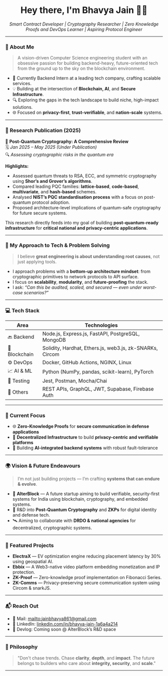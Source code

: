 <h1 align="center">Hey there, I'm Bhavya Jain 👨‍💻</h1>
<p align="center">
  <em>Smart Contract Developer | Cryptography Researcher | Zero Knowledge Proofs and DevOps Learner | Aspiring Protocol Engineer</em>
</p>

---

### 🚀 About Me
> A vision-driven Computer Science engineering student with an obsessive passion for building backend-heavy, future-oriented tech from the ground up to the sky on the blockchain environment.

- 🔧 Currently Backend Intern at a leading tech company, crafting scalable services.
- 💡 Building at the intersection of **Blockchain, AI**, and **Secure Infrastructure**.
- 🔍 Exploring the gaps in the tech landscape to build niche, high-impact solutions.
- 🌐 Focused on **privacy-first**, **trust-verifiable**, and **nation-scale** systems.

---

### 📖 Research Publication (2025)

📄 **Post-Quantum Cryptography: A Comprehensive Review**  
🗓️ *Jan 2025 – May 2025 (Under Publication)*  
🔍 *Assessing cryptographic risks in the quantum era*

**Highlights:**
- Assessed quantum threats to RSA, ECC, and symmetric cryptography using **Shor’s and Grover’s algorithms**.
- Compared leading PQC families: **lattice-based**, **code-based**, **multivariate**, and **hash-based** schemes.
- Analysed **NIST’s PQC standardisation process** with a focus on post-quantum protocol adoption.
- Proposed architecture-level implications of quantum-safe cryptography for future secure systems.

This research directly feeds into my goal of building **post-quantum-ready infrastructure** for **critical national and privacy-centric applications**.

---

### 🧠 My Approach to Tech & Problem Solving
> I believe **great engineering is about understanding root causes**, not just applying tools.

- I approach problems with a **bottom-up architecture mindset**: from cryptographic primitives to network protocols to API surface.
- I focus on **scalability**, **modularity**, and **future-proofing** the stack.
- I ask: _“Can this be audited, scaled, and secured — even under worst-case scenarios?”_

---

### 💻 Tech Stack

| Area           | Technologies |
|----------------|--------------|
| 🔙 Backend      | Node.js, Express.js, FastAPI, PostgreSQL, MongoDB |
| 🔐 Blockchain   | Solidity, Hardhat, Ethers.js, web3.js, zk-SNARKs, Circom |
| ⚙️ DevOps       | Docker, GitHub Actions, NGINX, Linux |
| 📈 AI & ML      | Python (NumPy, pandas, scikit-learn), PyTorch |
| 🧪 Testing      | Jest, Postman, Mocha/Chai |
| 📄 Others       | REST APIs, GraphQL, JWT, Supabase, Firebase Auth |

---

### 📌 Current Focus

- 🌐 **Zero-Knowledge Proofs** for **secure communication in defense applications**
- 🧱 **Decentralized Infrastructure** to build **privacy-centric and verifiable platforms**
- 🤖 Building **AI-integrated backend systems** with robust fault-tolerance

---

### 🌍 Vision & Future Endeavours

> I’m not just building projects — I’m crafting **systems that can endure & evolve**.

- 🌱 **AlterBlock** — A future startup aiming to build verifiable, security-first systems for India using blockchain, cryptography, and embedded systems.
- 🔐 R&D into **Post-Quantum Cryptography** and **ZKPs** for digital identity and defense tech.
- 🛰️ Aiming to collaborate with **DRDO & national agencies** for decentralized, cryptographic systems.

---

### 🧩 Featured Projects

- **ElectraX** — EV optimization engine reducing placement latency by 30% using geospatial AI.
- **Ebbix** — A Web3-native video platform embedding monetization and IP protection.
- **ZK-Proof** — Zero-knowledge proof implementation on Fibonacci Series.
- **ZK-Comms** — Privacy-preserving secure communication system using Circom & snarkJS.

---

### 📬 Reach Out

- 📧 Mail: [mailto:jainbhavya861@gmail.com](mailto:jainbhavya861@gmail.com)
- 💼 LinkedIn: [linkedin.com/in/bhavya-jain-1a6a4a214](https://linkedin.com/in/bhavya-jain-1a6a4a214)
- 🧠 Devlog: Coming soon @ AlterBlock’s R&D space


---

### 🧠 Philosophy

> "Don't chase trends. Chase **clarity**, **depth**, and **impact**. The future belongs to builders who care about **integrity, security**, and **scale**."

---

